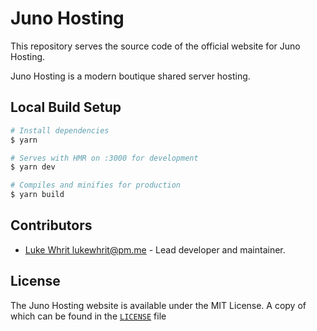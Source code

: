# Juno Hosting

This repository serves the source code of the official website for Juno Hosting.

Juno Hosting is a modern boutique shared server hosting.

## Local Build Setup

```sh
# Install dependencies
$ yarn

# Serves with HMR on :3000 for development
$ yarn dev

# Compiles and minifies for production
$ yarn build
```

## Contributors

* [Luke Whrit <lukewhrit@pm.me>](https://github.com/lukewhrit) - Lead developer and maintainer.

## License

The Juno Hosting website is available under the MIT License. A copy of which can be found in the [`LICENSE`](LICENSE) file
